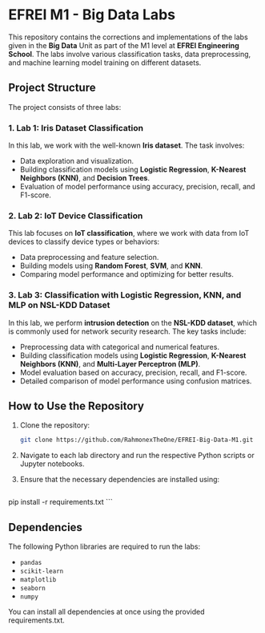 # EFREI M1 - Big Data Labs

This repository contains the corrections and implementations of the labs given in the **Big Data** Unit as part of the M1 level at **EFREI Engineering School**. The labs involve various classification tasks, data preprocessing, and machine learning model training on different datasets.

## Project Structure

The project consists of three labs:

### 1. **Lab 1: Iris Dataset Classification**
In this lab, we work with the well-known **Iris dataset**. The task involves:
- Data exploration and visualization.
- Building classification models using **Logistic Regression**, **K-Nearest Neighbors (KNN)**, and **Decision Trees**.
- Evaluation of model performance using accuracy, precision, recall, and F1-score.

### 2. **Lab 2: IoT Device Classification**
This lab focuses on **IoT classification**, where we work with data from IoT devices to classify device types or behaviors:
- Data preprocessing and feature selection.
- Building models using **Random Forest**, **SVM**, and **KNN**.
- Comparing model performance and optimizing for better results.

### 3. **Lab 3: Classification with Logistic Regression, KNN, and MLP on NSL-KDD Dataset**
In this lab, we perform **intrusion detection** on the **NSL-KDD dataset**, which is commonly used for network security research. The key tasks include:
- Preprocessing data with categorical and numerical features.
- Building classification models using **Logistic Regression**, **K-Nearest Neighbors (KNN)**, and **Multi-Layer Perceptron (MLP)**.
- Model evaluation based on accuracy, precision, recall, and F1-score.
- Detailed comparison of model performance using confusion matrices.

## How to Use the Repository

1. Clone the repository:
   ```bash
   git clone https://github.com/RahmonexTheOne/EFREI-Big-Data-M1.git
      ```
2. Navigate to each lab directory and run the respective Python scripts or Jupyter notebooks.

3. Ensure that the necessary dependencies are installed using:

   ```bash
pip install -r requirements.txt
      ```

## Dependencies

The following Python libraries are required to run the labs:

- `pandas`
- `scikit-learn`
- `matplotlib`
- `seaborn`
- `numpy`

You can install all dependencies at once using the provided requirements.txt.
